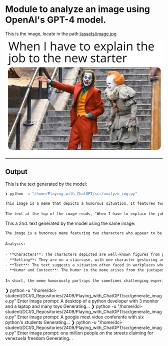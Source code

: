 # Module to analyze an image using OpenAI's GPT-4 model.

This is the image, locate in the path:[/assets/image.jpg](/assets/image.jpg)

![image](/assets/image.jpg)

---

## Output

This is the text generated by the model:

```bash
❯ python -u "/home/Playing_with_ChatGPT/scr/analyze_img.py"
```

```markdown
This image is a meme that depicts a humorous situation. It features two recognizable characters in costume: one dressed as a clown in a bright red suit, often associated with the Joker, and another dressed as a creepy clown, known as Pennywise. They are positioned on a staircase, with the Joker character seemingly explaining something enthusiastically and Pennywise looking confused or skeptical.

The text at the top of the image reads, "When I have to explain the job to the new starter." This adds context and humor by drawing a parallel between the scene and a common workplace scenario where a seasoned employee has to explain tasks to a new and bewildered colleague. The exaggerated costumes and expressions of the characters enhance the comedic effect, highlighting the potential frustration and confusion involved in such situations.
```

This a 2nd. text generated by the model using the same image:

```markdown
The image is a humorous meme featuring two characters who appear to be clowns, one in a bright red suit and the other in a grey outfit with an orange wig. The text above reads, "When I have to explain the job to the new starter."

Analysis:

- **Characters**: The characters depicted are well-known figures from pop culture, dressed as clowns.
- **Setting**: They are on a staircase, with one character gesturing as if explaining something to the other.
- **Text**: The text suggests a situation often faced in workplaces where an experienced person (likely represented by the character doing the explaining) is briefing a new employee (the "new starter"), often in a humorous or exaggeratedly exasperated manner.
- **Humor and Context**: The humor in the meme arises from the juxtaposition of these costumed characters with a relatable work situation. The exaggerated and dramatic nature of the characters adds to the comedic effect, implying that explaining the job can feel like a daunting task that requires an almost theatrical effort.

In short, the meme humorously portrays the sometimes challenging experience of explaining a job to a new employee using well-known clown characters for exaggerated comedic effect.
```

❯ python -u "/home/dci-student/DCI/0_Repositories/2409/Playing_with_ChatGPT/scr/generate_image.py"
Enter image prompt: A desktop of a python developer with 3 monitor and a laptop and many toys
Generating...
❯ python -u "/home/dci-student/DCI/0_Repositories/2409/Playing_with_ChatGPT/scr/generate_image.py"
Enter image prompt: A google meet video conferenfe with six python's students
Generating...
❯ python -u "/home/dci-student/DCI/0_Repositories/2409/Playing_with_ChatGPT/scr/generate_image.py"
Enter image prompt: one million people on the streets claiming for venezuela freedom
Generating...
